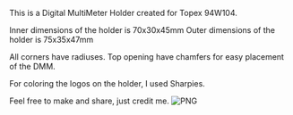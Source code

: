 This is a Digital MultiMeter Holder created for Topex 94W104.

Inner dimensions of the holder is 70x30x45mm
Outer dimensions of the holder is 75x35x47mm

All corners have radiuses.
Top opening have chamfers for easy placement of the DMM.

For coloring the logos on the holder, I used Sharpies.

Feel free to make and share, just credit me.
![PNG](https://github.com/attaloslife/SkadisFamily/assets/142540672/219e77bc-3e84-4b2d-97c3-779caad15854)
